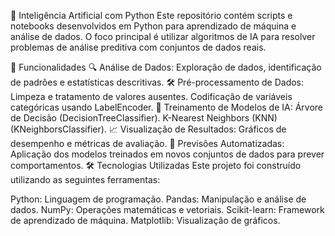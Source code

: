 🧠 Inteligência Artificial com Python
Este repositório contém scripts e notebooks desenvolvidos em Python para aprendizado de máquina e análise de dados. O foco principal é utilizar algoritmos de IA para resolver problemas de análise preditiva com conjuntos de dados reais.

🚀 Funcionalidades
🔍 Análise de Dados: Exploração de dados, identificação de padrões e estatísticas descritivas.
🛠️ Pré-processamento de Dados:
Limpeza e tratamento de valores ausentes.
Codificação de variáveis categóricas usando LabelEncoder.
🤖 Treinamento de Modelos de IA:
Árvore de Decisão (DecisionTreeClassifier).
K-Nearest Neighbors (KNN) (KNeighborsClassifier).
📈 Visualização de Resultados:
Gráficos de desempenho e métricas de avaliação.
📝 Previsões Automatizadas:
Aplicação dos modelos treinados em novos conjuntos de dados para prever comportamentos.
🛠️ Tecnologias Utilizadas
Este projeto foi construído utilizando as seguintes ferramentas:

Python: Linguagem de programação.
Pandas: Manipulação e análise de dados.
NumPy: Operações matemáticas e vetoriais.
Scikit-learn: Framework de aprendizado de máquina.
Matplotlib: Visualização de gráficos.
